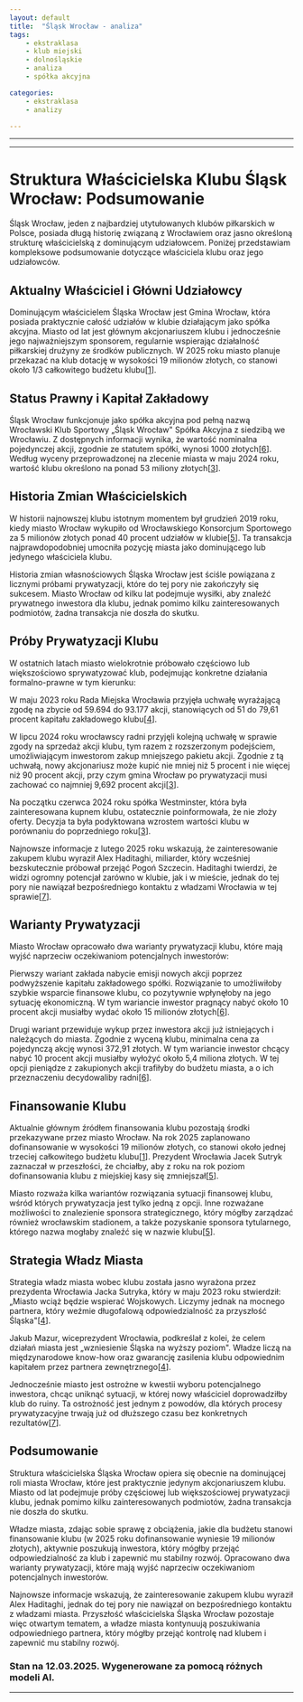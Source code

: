 ```yaml
---
layout: default
title:  "Śląsk Wrocław - analiza"
tags: 
    - ekstraklasa
    - klub miejski
    - dolnośląskie
    - analiza
    - spółka akcyjna

categories:
    - ekstraklasa
    - analizy

---
```


[1]: https://transfery.info/aktualnosci/tyle-pieniedzy-slask-wroclaw-dostanie-od-miasta-w-2025-roku/229106  
[2]: https://bip.araw.pl/ara/informacje-o-podmiocie/struktura-wlasnosciowa-1/4446,Struktura-wlasnosciowa.html  
[3]: https://www.bankier.pl/wiadomosc/Slask-Wroclaw-pojdzie-pod-mlotek-Radni-probuja-kolejny-raz-sprzedac-klub-8781204.html  
[4]: https://www.wroclaw.pl/sport/pilkarski-slask-wroclaw-na-sprzedaz-radni-zdecydowali-prywatyzacja-slaska  
[5]: https://www.radiowroclaw.pl/articles/view/92325/Co-dalej-ze-Slaskiem-Wroclaw-Konkretnego-planu-nie-ma  
[6]: https://www.wroclaw.pl/sport/przyszlosc-pilkarskiego-slaska-dwa-warianty-prywatyzacji  
[7]: https://wroclaw.eska.pl/poczatek-kolejnej-sagi-prywatyzacyjnej-slaska-wroclaw-alex-haditaghi-wyrazil-zainteresowanie-kupnem-klubu-aa-LrNY-AoZe-G6MD.html  
[8]: https://wks-slask.eu/dla-akcjonariuszy/  
[9]: https://www.slaskwroclaw.pl/struktura-organizacyjna  
[10]: https://www.wroclaw.pl/sport/sprzedaz-slaska-wroclaw-nowy-wlasciciel-ma-wzniesc-klub-na-wyzszy-poziom-rozmowa-jakub-mazur  
[11]: https://wks-slask.wroc.pl/wladze-klubu/  
[12]: https://www.slaskwroclaw.pl/dla-akcjonariuszy  
[13]: https://rejestr.io/krs/70008/wroclawski-klub-sportowy-slask-wroclaw  
[14]: https://www.slaskwroclaw.pl/w/komunikat-ws.-zarz%C4%85du-%C5%9Al%C4%85ska-wroc%C5%82aw  
[15]: https://www.slaskwroclaw.pl/w/zmiany-w-radzie-nadzorczej  
[16]: https://www.slaskwroclaw.pl/w/zmiana-w-zarz%C4%85dzie-%C5%9Al%C4%85ska-wroc%C5%82aw  
[17]: https://wks-slask.wroc.pl/wp-content/uploads/2021/06/sprfin_2020.pdf  
[18]: https://gazetawroclawska.pl/slask-zamiast-splacic-pozyczke-miastu-wyemitowal-akcje-za-75-mln-zl/ar/c2-18844315  
[19]: https://gazetawroclawska.pl/slask-wroclaw-bedzie-mial-nowego-prezesa-miasto-oglasza-konkurs/ar/c2p2-27253499  
[20]: https://tarczynskiarenawroclaw.pl/bip/  

---
---

# Struktura Właścicielska Klubu Śląsk Wrocław: Podsumowanie

Śląsk Wrocław, jeden z najbardziej utytułowanych klubów piłkarskich w Polsce, posiada długą historię związaną z Wrocławiem oraz jasno określoną strukturę właścicielską z dominującym udziałowcem. Poniżej przedstawiam kompleksowe podsumowanie dotyczące właściciela klubu oraz jego udziałowców.

## Aktualny Właściciel i Główni Udziałowcy

Dominującym właścicielem Śląska Wrocław jest Gmina Wrocław, która posiada praktycznie całość udziałów w klubie działającym jako spółka akcyjna. Miasto od lat jest głównym akcjonariuszem klubu i jednocześnie jego najważniejszym sponsorem, regularnie wspierając działalność piłkarskiej drużyny ze środków publicznych. W 2025 roku miasto planuje przekazać na klub dotację w wysokości 19 milionów złotych, co stanowi około 1/3 całkowitego budżetu klubu\[[1]\].

## Status Prawny i Kapitał Zakładowy

Śląsk Wrocław funkcjonuje jako spółka akcyjna pod pełną nazwą Wrocławski Klub Sportowy „Śląsk Wrocław" Spółka Akcyjna z siedzibą we Wrocławiu. Z dostępnych informacji wynika, że wartość nominalna pojedynczej akcji, zgodnie ze statutem spółki, wynosi 1000 złotych\[[6]\]. Według wyceny przeprowadzonej na zlecenie miasta w maju 2024 roku, wartość klubu określono na ponad 53 miliony złotych\[[3]\].

## Historia Zmian Właścicielskich

W historii najnowszej klubu istotnym momentem był grudzień 2019 roku, kiedy miasto Wrocław wykupiło od Wrocławskiego Konsorcjum Sportowego za 5 milionów złotych ponad 40 procent udziałów w klubie\[[5]\]. Ta transakcja najprawdopodobniej umocniła pozycję miasta jako dominującego lub jedynego właściciela klubu.

Historia zmian własnościowych Śląska Wrocław jest ściśle powiązana z licznymi próbami prywatyzacji, które do tej pory nie zakończyły się sukcesem. Miasto Wrocław od kilku lat podejmuje wysiłki, aby znaleźć prywatnego inwestora dla klubu, jednak pomimo kilku zainteresowanych podmiotów, żadna transakcja nie doszła do skutku.

## Próby Prywatyzacji Klubu

W ostatnich latach miasto wielokrotnie próbowało częściowo lub większościowo sprywatyzować klub, podejmując konkretne działania formalno-prawne w tym kierunku:

W maju 2023 roku Rada Miejska Wrocławia przyjęła uchwałę wyrażającą zgodę na zbycie od 59.694 do 93.177 akcji, stanowiących od 51 do 79,61 procent kapitału zakładowego klubu\[[4]\].

W lipcu 2024 roku wrocławscy radni przyjęli kolejną uchwałę w sprawie zgody na sprzedaż akcji klubu, tym razem z rozszerzonym podejściem, umożliwiającym inwestorom zakup mniejszego pakietu akcji. Zgodnie z tą uchwałą, nowy akcjonariusz może kupić nie mniej niż 5 procent i nie więcej niż 90 procent akcji, przy czym gmina Wrocław po prywatyzacji musi zachować co najmniej 9,692 procent akcji\[[3]\].

Na początku czerwca 2024 roku spółka Westminster, która była zainteresowana kupnem klubu, ostatecznie poinformowała, że nie złoży oferty. Decyzja ta była podyktowana wzrostem wartości klubu w porównaniu do poprzedniego roku\[[3]\].

Najnowsze informacje z lutego 2025 roku wskazują, że zainteresowanie zakupem klubu wyraził Alex Haditaghi, miliarder, który wcześniej bezskutecznie próbował przejąć Pogoń Szczecin. Haditaghi twierdzi, że widzi ogromny potencjał zarówno w klubie, jak i w mieście, jednak do tej pory nie nawiązał bezpośredniego kontaktu z władzami Wrocławia w tej sprawie\[[7]\].

## Warianty Prywatyzacji

Miasto Wrocław opracowało dwa warianty prywatyzacji klubu, które mają wyjść naprzeciw oczekiwaniom potencjalnych inwestorów:

Pierwszy wariant zakłada nabycie emisji nowych akcji poprzez podwyższenie kapitału zakładowego spółki. Rozwiązanie to umożliwiłoby szybkie wsparcie finansowe klubu, co pozytywnie wpłynęłoby na jego sytuację ekonomiczną. W tym wariancie inwestor pragnący nabyć około 10 procent akcji musiałby wydać około 15 milionów złotych\[[6]\].

Drugi wariant przewiduje wykup przez inwestora akcji już istniejących i należących do miasta. Zgodnie z wyceną klubu, minimalna cena za pojedynczą akcję wynosi 372,91 złotych. W tym wariancie inwestor chcący nabyć 10 procent akcji musiałby wyłożyć około 5,4 miliona złotych. W tej opcji pieniądze z zakupionych akcji trafiłyby do budżetu miasta, a o ich przeznaczeniu decydowaliby radni\[[6]\].

## Finansowanie Klubu

Aktualnie głównym źródłem finansowania klubu pozostają środki przekazywane przez miasto Wrocław. Na rok 2025 zaplanowano dofinansowanie w wysokości 19 milionów złotych, co stanowi około jednej trzeciej całkowitego budżetu klubu\[[1]\]. Prezydent Wrocławia Jacek Sutryk zaznaczał w przeszłości, że chciałby, aby z roku na rok poziom dofinansowania klubu z miejskiej kasy się zmniejszał\[[5]\].

Miasto rozważa kilka wariantów rozwiązania sytuacji finansowej klubu, wśród których prywatyzacja jest tylko jedną z opcji. Inne rozważane możliwości to znalezienie sponsora strategicznego, który mógłby zarządzać również wrocławskim stadionem, a także pozyskanie sponsora tytularnego, którego nazwa mogłaby znaleźć się w nazwie klubu\[[5]\].

## Strategia Władz Miasta

Strategia władz miasta wobec klubu została jasno wyrażona przez prezydenta Wrocławia Jacka Sutryka, który w maju 2023 roku stwierdził: „Miasto wciąż będzie wspierać Wojskowych. Liczymy jednak na mocnego partnera, który weźmie długofalową odpowiedzialność za przyszłość Śląska"\[[4]\].

Jakub Mazur, wiceprezydent Wrocławia, podkreślał z kolei, że celem działań miasta jest „wzniesienie Śląska na wyższy poziom". Władze liczą na międzynarodowe know-how oraz gwarancję zasilenia klubu odpowiednim kapitałem przez partnera zewnętrznego\[[4]\].

Jednocześnie miasto jest ostrożne w kwestii wyboru potencjalnego inwestora, chcąc uniknąć sytuacji, w której nowy właściciel doprowadziłby klub do ruiny. Ta ostrożność jest jednym z powodów, dla których procesy prywatyzacyjne trwają już od dłuższego czasu bez konkretnych rezultatów\[[7]\].

## Podsumowanie

Struktura właścicielska Śląska Wrocław opiera się obecnie na dominującej roli miasta Wrocław, które jest praktycznie jedynym akcjonariuszem klubu. Miasto od lat podejmuje próby częściowej lub większościowej prywatyzacji klubu, jednak pomimo kilku zainteresowanych podmiotów, żadna transakcja nie doszła do skutku.

Władze miasta, zdając sobie sprawę z obciążenia, jakie dla budżetu stanowi finansowanie klubu (w 2025 roku dofinansowanie wyniesie 19 milionów złotych), aktywnie poszukują inwestora, który mógłby przejąć odpowiedzialność za klub i zapewnić mu stabilny rozwój. Opracowano dwa warianty prywatyzacji, które mają wyjść naprzeciw oczekiwaniom potencjalnych inwestorów.

Najnowsze informacje wskazują, że zainteresowanie zakupem klubu wyraził Alex Haditaghi, jednak do tej pory nie nawiązał on bezpośredniego kontaktu z władzami miasta. Przyszłość właścicielska Śląska Wrocław pozostaje więc otwartym tematem, a władze miasta kontynuują poszukiwania odpowiedniego partnera, który mógłby przejąć kontrolę nad klubem i zapewnić mu stabilny rozwój.

### Stan na 12.03.2025. Wygenerowane za pomocą różnych modeli AI.
---